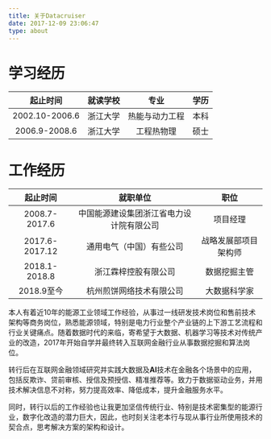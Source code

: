 ```yaml
---
title: 关于Datacruiser
date: 2017-12-09 23:06:47
type: about
---
```

# 学习经历

 起止时间 | 就读学校 | 专业 | 学历 
:-: | :-: | :-: | :-: 
2002.10-2006.6 | 浙江大学 | 热能与动力工程 | 本科
2006.9-2008.6 | 浙江大学 | 工程热物理 | 硕士




# 工作经历

 起止时间 | 就职单位 | 职位  
:-: | :-: | :-: 
2008.7-2017.6 | 中国能源建设集团浙江省电力设计院有限公司 | 项目经理
2017.6-2017.12 | 通用电气（中国）有些公司 | 战略发展部项目架构师
2018.1-2018.8 | 浙江霖梓控股有限公司 | 数据挖掘主管
2018.9至今 | 杭州煎饼网络技术有限公司 | 大数据科学家


本人有着近10年的能源工业领域工作经验，从事过一线研发技术岗位和售前技术架构等商务岗位，熟悉能源领域，特别是电力行业整个产业链的上下游工艺流程和行业关键痛点。随着数据时代的来临，寄希望于大数据、机器学习等技术对传统产业的改造，2017年开始自学并最终转入互联网金融行业从事数据挖掘和算法岗位。

转行后在互联网金融领域研究并实践大数据及**AI**技术在金融各个场景中的应用，包括反欺诈、贷前审核、授信及预授信、精准推荐等。致力于数据驱动业务，并用技术解决信息不对称，努力提高效率、降低成本，提升金融服务水平。

同时，转行以后的工作经验也让我更加坚信传统行业、特别是技术密集型的能源行业，数字化改造的潜力巨大，因此，也时刻关注老本行与现从事行业所使用技术的契合点，思考解决方案的架构和设计。

